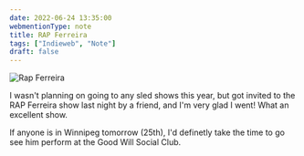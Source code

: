 ```yaml
---
date: 2022-06-24 13:35:00
webmentionType: note
title: RAP Ferreira
tags: ["Indieweb", "Note"]
draft: false
---
```


![Rap Ferreira](https://media.luckycat.chat/galleries/20220624/2022-06-24.jpg)

I wasn't planning on going to any sled shows this year, but got invited to the RAP Ferreira show last night by a friend, and I'm very glad I went! What an excellent show.

If anyone is in Winnipeg tomorrow (25th), I'd definetly take the time to go see him perform at the Good Will Social Club.